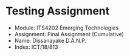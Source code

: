 # Testing Assignment

- Module: ITS4202 Emerging Technologies 
- Assignment: Final Assignment (Cumulative)
- Name: Dissanayake D.A.N.P.
- Index: ICT/18/813
